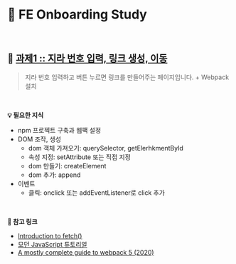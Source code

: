# 🐣 FE Onboarding Study

<br>

## 📌 [과제1 :: 지라 번호 입력, 링크 생성, 이동]()
> 지라 번호 입력하고 버튼 누르면 링크를 만들어주는 페이지입니다. + Webpack 설치

<br>

**💡 필요한 지식**
- npm 프로젝트 구축과 웹팩 설정
- DOM 조작, 생성
    - dom 객체 가져오기: querySelector, getElerhkmentById
    - 속성 지정: setAttribute 또는 직접 지정
    - dom 만들기: createElement
    - dom 추가: append
- 이벤트
    - 클릭: onclick 또는 addEventListener로 click 추가

<br>

**🔗 참고 링크**
- [Introduction to fetch()](https://web.dev/introduction-to-fetch/)
- [모던 JavaScript 튜토리얼](https://ko.javascript.info/)
- [A mostly complete guide to webpack 5 (2020)](https://www.valentinog.com/blog/webpack/)